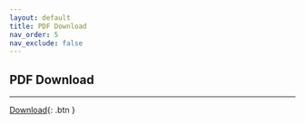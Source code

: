 ```yaml
---
layout: default
title: PDF Download
nav_order: 5
nav_exclude: false
---
```

<script src="js/jsPDF/dist/jspdf.umd.js"></script>

## PDF Download
      
- - -

<script>
    window.jsPDF = window.jspdf.jsPDF;

    // Convert HTML content to PDF
    function ConvertHTML2PDF() {
        var doc = new jsPDF();
        
        // Source HTMLElement or a string containing HTML.
        var elementHTML = document.querySelector("#contentToPrint");

        doc.html(elementHTML, {
            callback: function(doc) {
                // Save the PDF
                doc.save('Open CS.pdf');
            },
            margin: [10, 10, 10, 10],
            autoPaging: 'text',
            x: 0,
            y: 0,
            width: 190, //target width in the PDF document
            windowWidth: 675 //window width in CSS pixels
        });
    }
</script>

[Download](javascript:ConvertHTML2PDF();){: .btn }